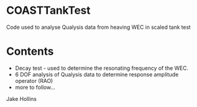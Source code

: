 # COASTTankTest
 Code used to analyse Qualysis data from heaving WEC in scaled tank test

# Contents
- Decay test - used to determine the resonating frequency of the WEC.
- 6 DOF analysis of Qualysis data to determine response amplitude operator (RAO)
- more to follow...

Jake Hollins